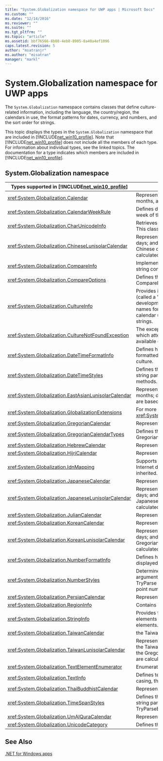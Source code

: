 ```yaml
---
title: "System.Globalization namespace for UWP apps | Microsoft Docs"
ms.custom: ""
ms.date: "12/14/2016"
ms.reviewer: ""
ms.suite: ""
ms.tgt_pltfrm: ""
ms.topic: "article"
ms.assetid: bbf76566-8b08-4eb0-8905-8a40a4ef1096
caps.latest.revision: 5
author: "msatranjr"
ms.author: "misatran"
manager: "markl"
---
```

# System.Globalization namespace for UWP apps
The `System.Globalization` namespace contains classes that define culture-related information, including the language, the country/region, the calendars in use, the format patterns for dates, currency, and numbers, and the sort order for strings.  
  
 This topic displays the types in the `System.Globalization` namespace that are included in [!INCLUDE[net_win10_profile](../net-uwp/includes/net-win10-profile-md.md)]. Note that [!INCLUDE[net_win10_profile](../net-uwp/includes/net-win10-profile-md.md)] does not include all the members of each type. For information about individual types, see the linked topics. The documentation for a type indicates which members are included in [!INCLUDE[net_win10_profile](../net-uwp/includes/net-win10-profile-md.md)].  
  
## System.Globalization namespace  
  
|Types supported in [!INCLUDE[net_win10_profile](../net-uwp/includes/net-win10-profile-md.md)]|Description|  
|------------------------------------------------------------------------------------------|-----------------|  
|<xref:System.Globalization.Calendar>|Represents time in divisions, such as weeks, months, and years.|  
|<xref:System.Globalization.CalendarWeekRule>|Defines different rules for determining the first week of the year.|  
|<xref:System.Globalization.CharUnicodeInfo>|Retrieves information about a Unicode character. This class cannot be inherited.|  
|<xref:System.Globalization.ChineseLunisolarCalendar>|Represents time in divisions; such as months; days; and years. Years are calculated using the Chinese calendar; while days and months are calculated using the lunisolar calendar.|  
|<xref:System.Globalization.CompareInfo>|Implements a set of methods for culture-sensitive string comparisons.|  
|<xref:System.Globalization.CompareOptions>|Defines the string comparison options to use with CompareInfo.|  
|<xref:System.Globalization.CultureInfo>|Provides information about a specific culture (called a "locale" for unmanaged code development). The information includes the names for the culture, the writing system, the calendar used, and formatting for dates and sort strings.|  
|<xref:System.Globalization.CultureNotFoundException>|The exception thrown when a method is invoked which attempts to construct a culture that is not available on the machine.|  
|<xref:System.Globalization.DateTimeFormatInfo>|Defines how System.DateTime values are formatted and displayed, depending on the culture.|  
|<xref:System.Globalization.DateTimeStyles>|Defines the formatting options that customize string parsing for some date and time parsing methods.|  
|<xref:System.Globalization.EastAsianLunisolarCalendar>|Represents a calendar that divides time into months; days; years; and eras; and has dates that are based on cycles of the sun and the moon.|  
|<xref:System.Globalization.GlobalizationExtensions>|For more information, see <xref:System.Globalization.GlobalizationExtensions>.|  
|<xref:System.Globalization.GregorianCalendar>|Represents the Gregorian calendar.|  
|<xref:System.Globalization.GregorianCalendarTypes>|Defines the different language versions of the Gregorian calendar.|  
|<xref:System.Globalization.HebrewCalendar>|Represents the Hebrew calendar.|  
|<xref:System.Globalization.HijriCalendar>|Represents the Hijri calendar.|  
|<xref:System.Globalization.IdnMapping>|Supports the use of non-ASCII characters for Internet domain names. This class cannot be inherited.|  
|<xref:System.Globalization.JapaneseCalendar>|Represents the Japanese calendar.|  
|<xref:System.Globalization.JapaneseLunisolarCalendar>|Represents time in divisions; such as months; days; and years. Years are calculated as for the Japanese calendar; while days and months are calculated using the lunisolar calendar.|  
|<xref:System.Globalization.JulianCalendar>|Represents the Julian calendar.|  
|<xref:System.Globalization.KoreanCalendar>|Represents the Korean calendar.|  
|<xref:System.Globalization.KoreanLunisolarCalendar>|Represents time in divisions; such as months; days; and years. Years are calculated using the Gregorian calendar; while days and months are calculated using the lunisolar calendar.|  
|<xref:System.Globalization.NumberFormatInfo>|Defines how numeric values are formatted and displayed, depending on the culture.|  
|<xref:System.Globalization.NumberStyles>|Determines the styles permitted in numeric string arguments that are passed to the Parse and TryParse methods of the integral and floating-point numeric types.|  
|<xref:System.Globalization.PersianCalendar>|Represents the Persian calendar.|  
|<xref:System.Globalization.RegionInfo>|Contains information about the country/region.|  
|<xref:System.Globalization.StringInfo>|Provides functionality to split a string into text elements and to iterate through those text elements.|  
|<xref:System.Globalization.TaiwanCalendar>|the Taiwan calendar.|  
|<xref:System.Globalization.TaiwanLunisolarCalendar>|Represents the Taiwan lunisolar calendar. As for the Taiwan calendar; years are calculated using the Gregorian calendar; while days and months are calculated using the lunisolar calendar.|  
|<xref:System.Globalization.TextElementEnumerator>|Enumerates the text elements of a string.|  
|<xref:System.Globalization.TextInfo>|Defines text properties and behaviors, such as casing, that are specific to a writing system.|  
|<xref:System.Globalization.ThaiBuddhistCalendar>|Represents the Thai Buddhist calendar.|  
|<xref:System.Globalization.TimeSpanStyles>|Defines the formatting options that customize string parsing for the ParseExact and TryParseExact methods.|  
|<xref:System.Globalization.UmAlQuraCalendar>|Represents the Saudi Hijri (Um Al Qura) calendar.|  
|<xref:System.Globalization.UnicodeCategory>|Defines the Unicode category of a character.|  
  
## See Also  
 [.NET for Windows apps](../net-uwp/dotnet-for-windows-apps.md)